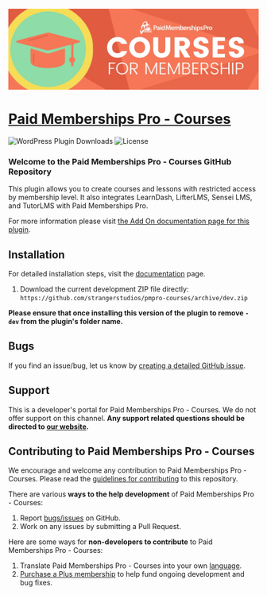 ![](pmpro-courses-banner.jpg)


# [Paid Memberships Pro - Courses](https://www.paidmembershipspro.com/add-ons/pmpro-courses-lms-integration/) #
[comment]: # (Generate badges from shields.io, only works for .org plugins to get other stats etc. We'd have to create our own endpoints for Premium plugins)

![WordPress Plugin Downloads](https://img.shields.io/wordpress/plugin/dy/pmpro-courses?style=flat-square) ![License](https://img.shields.io/badge/license-GPL--2.0%2B-red.svg?style=flat-square)

### Welcome to the Paid Memberships Pro - Courses GitHub Repository

This plugin allows you to create courses and lessons with restricted access by membership level. It also integrates LearnDash, LifterLMS, Sensei LMS, and TutorLMS with Paid Memberships Pro.

For more information please visit [the Add On documentation page for this plugin](https://www.paidmembershipspro.com/add-ons/pmpro-courses-lms-integration/).

## Installation ##
For detailed installation steps, visit the [documentation](https://www.paidmembershipspro.com/add-ons/pmpro-courses-lms-integration/) page.

1. Download the current development ZIP file directly: `https://github.com/strangerstudios/pmpro-courses/archive/dev.zip`

**Please ensure that once installing this version of the plugin to remove `-dev` from the plugin's folder name.**

## Bugs ##
If you find an issue/bug, let us know by [creating a detailed GitHub issue](https://github.com/strangerstudios/pmpro-courses/issues/new/choose).

## Support ##
This is a developer's portal for Paid Memberships Pro - Courses. We do not offer support on this channel. **Any support related questions should be directed to [our website](https://www.paidmembershipspro.com/add-ons/pmpro-courses-lms-integration/).**

## Contributing to Paid Memberships Pro - Courses ##
We encourage and welcome any contribution to Paid Memberships Pro - Courses. Please read the [guidelines for contributing](https://github.com/strangerstudios/pmpro-courses/blob/dev/.github/CONTRIBUTING.md) to this repository.

There are various **ways to the help development** of Paid Memberships Pro - Courses:

1. Report [bugs/issues](https://github.com/strangerstudios/pmpro-courses/issues/new/choose) on GitHub.
2. Work on any issues by submitting a Pull Request.

Here are some ways for **non-developers to contribute** to Paid Memberships Pro - Courses:

1. Translate Paid Memberships Pro - Courses into your own [language](https://www.paidmembershipspro.com/paid-memberships-pro-in-your-language/).
2. [Purchase a Plus membership](https://paidmembershipspro.com/pricing) to help fund ongoing development and bug fixes.
